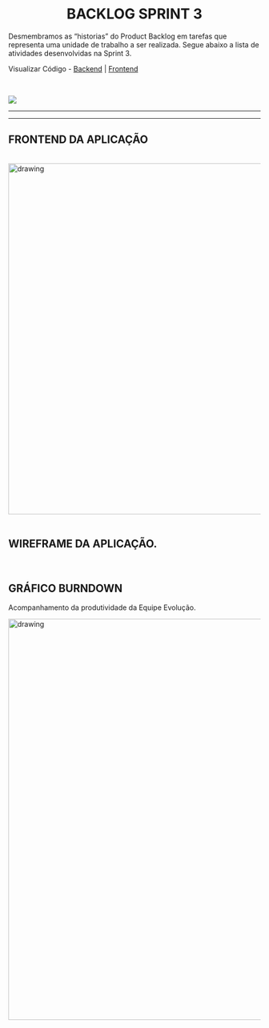 <h1 align = "center">  BACKLOG SPRINT 3 </h1>

   Desmembramos as “historias” do Product Backlog em tarefas que representa uma unidade de trabalho a ser realizada.
   Segue abaixo a lista de atividades desenvolvidas na Sprint 3.

   Visualizar Código - <a href=''>Backend</a> | <a href=''>Frontend</a>


   <br/>
  
   ![](https://i.imgur.com/uMXPnNP.jpg)

   <p align "center">

   <hr>

   <p align ="center">

   <p align "center">

   <hr>

   <p align ="center">


   <h5 align = "center">


## FRONTEND DA APLICAÇÃO



<br />

<img src=""   alt="drawing" width =700>

<br />
<br />

## WIREFRAME DA APLICAÇÃO.

<br />


## GRÁFICO BURNDOWN

Acompanhamento da produtividade da Equipe Evolução.

<img src="https://i.imgur.com/qtsjsVU.png"   alt="drawing" width=800>
